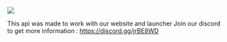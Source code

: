 [<img src="https://media.discordapp.net/attachments/381865827474866176/632205796909907983/uiui.png?width=840&height=677">](https://discord.gg/jrBE8WD)

This api was made to work with our website and launcher
Join our discord to get more information : https://discord.gg/jrBE8WD
